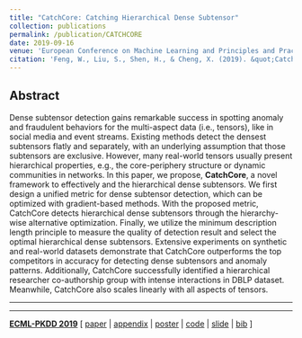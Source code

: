 ```yaml
---
title: "CatchCore: Catching Hierarchical Dense Subtensor"
collection: publications
permalink: /publication/CATCHCORE
date: 2019-09-16
venue: 'European Conference on Machine Learning and Principles and Practice of Knowledge Discovery in Databases. (ECML-PKDD) 2019'
citation: 'Feng, W., Liu, S., Shen, H., & Cheng, X. (2019). &quot;CatchCore: Catching Hierarchical Dense Subtensor&quot;.<i>In European Conference on Machine Learning and Principles and Practice of Knowledge Discovery in Databases. </i>'
---
```


## Abstract
Dense subtensor detection gains remarkable success in spotting anomaly and fraudulent
behaviors for the multi-aspect data (i.e., tensors), like in social media and event streams.
Existing methods detect the densest subtensors flatly and separately, with an underlying assumption
that those subtensors are exclusive. However, many real-world tensors usually present hierarchical properties,
e.g., the core-periphery structure or dynamic communities in networks. In this paper,
we propose, **CatchCore**, a novel framework to  effectively and the hierarchical dense subtensors.
We first design a unified metric for dense subtensor detection, which can be optimized with
gradient-based methods. With the proposed metric, CatchCore detects hierarchical dense subtensors
through the hierarchy-wise alternative optimization. Finally, we utilize the minimum description
length principle to measure the quality of detection result and select the optimal hierarchical dense subtensors.
Extensive experiments on synthetic and real-world datasets demonstrate that CatchCore
outperforms the top competitors in accuracy for detecting dense subtensors and anomaly patterns.
Additionally, CatchCore successfully  identified a hierarchical researcher co-authorship group with
intense interactions in DBLP dataset. Meanwhile, CatchCore also scales linearly with all aspects of tensors.

---
---

[**ECML-PKDD 2019**](http://ecmlpkdd2019.org)
[
[paper](http://wenchieh.github.io/files/pdf/catchcore.pdf) |
[appendix](http://wenchieh.github.io/files/pdf/catchcore_supple.pdf) |
[poster](http://wenchieh.github.io/files/pdf/catchcore_poster.pdf) |
[code](https://github.com/wenchieh/catchcore) |
[slide](http://wenchieh.github.io/files/slide/catchcoreECMLPKDD2019.pptx) |
[bib](https://dblp.uni-trier.de/rec/bibtex/conf/pkdd/FengLC19)
]
